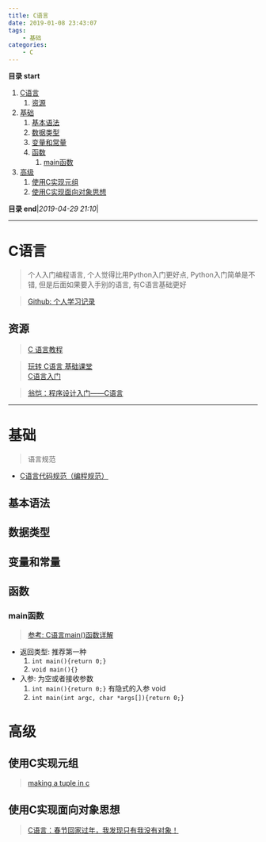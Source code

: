```yaml
---
title: C语言
date: 2019-01-08 23:43:07
tags: 
    - 基础
categories: 
    - C
---
```


**目录 start**
 
1. [C语言](#c语言)
    1. [资源](#资源)
1. [基础](#基础)
    1. [基本语法](#基本语法)
    1. [数据类型](#数据类型)
    1. [变量和常量](#变量和常量)
    1. [函数](#函数)
        1. [main函数](#main函数)
1. [高级](#高级)
    1. [使用C实现元组](#使用c实现元组)
    1. [使用C实现面向对象思想](#使用c实现面向对象思想)

**目录 end**|_2019-04-29 21:10_|
****************************************
# C语言
> 个人入门编程语言, 个人觉得比用Python入门更好点, Python入门简单是不错, 但是后面如果要入手别的语言, 有C语言基础更好  

> [Github: 个人学习记录](https://github.com/Kuangcp/LearnC)  

## 资源
> [C 语言教程](https://www.runoob.com/cprogramming/c-tutorial.html)  

> [玩转 C语言 基础课堂](https://study.163.com/course/introduction.htm?courseId=334013#/courseDetail?tab=1)  
> [C语言入门](https://www.imooc.com/learn/249)  

> [翁恺：程序设计入门——C语言](https://www.icourse163.org/course/ZJU-199001)  

**************************

# 基础
> 语言规范 
- [C语言代码规范（编程规范）](http://c.biancheng.net/view/158.html)

## 基本语法
## 数据类型
## 变量和常量
## 函数

### main函数
> [参考: C语言main()函数详解](http://c.biancheng.net/cpp/html/725.html)

- 返回类型: 推荐第一种
    1. `int main(){return 0;}`
    1. `void main(){}`
- 入参: 为空或者接收参数
    1. `int main(){return 0;}` 有隐式的入参 void
    1. `int main(int argc, char *args[]){return 0;}`

# 高级

## 使用C实现元组
> [making a tuple in c](https://stackoverflow.com/questions/22727404/making-a-tuple-in-c)

## 使用C实现面向对象思想
> [C语言：春节回家过年，我发现只有我没有对象！](https://mp.weixin.qq.com/s/TPZ7yO0sVoneY1ezGtWK2g)

